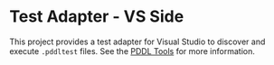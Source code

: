 ﻿# Test Adapter - VS Side

This project provides a test adapter for Visual Studio to discover and execute `.pddltest` files.
See the [PDDL Tools](https://github.com/kris701/PDDLTools) for more information.